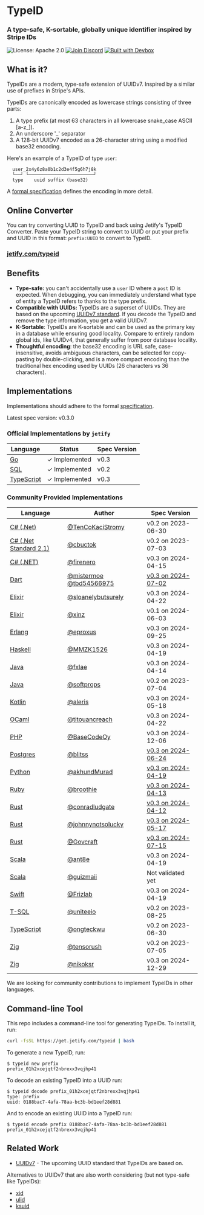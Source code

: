 # TypeID

### A type-safe, K-sortable, globally unique identifier inspired by Stripe IDs

![License: Apache 2.0](https://img.shields.io/github/license/jetify-com/typeid) [![Join Discord](https://img.shields.io/discord/903306922852245526?color=7389D8&label=discord&logo=discord&logoColor=ffffff)](https://discord.gg/jetify) [![Built with Devbox](https://www.jetify.com/img/devbox/shield_galaxy.svg)](https://www.jetify.com/devbox/)

## What is it?

TypeIDs are a modern, type-safe extension of UUIDv7. Inspired by a similar use of prefixes
in Stripe's APIs.

TypeIDs are canonically encoded as lowercase strings consisting of three parts:

1. A type prefix (at most 63 characters in all lowercase snake_case ASCII [a-z_]).
2. An underscore '\_' separator
3. A 128-bit UUIDv7 encoded as a 26-character string using a modified base32 encoding.

Here's an example of a TypeID of type `user`:

```
  user_2x4y6z8a0b1c2d3e4f5g6h7j8k
  └──┘ └────────────────────────┘
  type    uuid suffix (base32)
```

A [formal specification](./spec) defines the encoding in more detail.

## Online Converter
You can try converting UUID to TypeID and back using Jetify's TypeID Converter. Paste your TypeID string to convert to UUID or put your prefix and UUID in this format: `prefix:UUID` to convert to TypeID.

### [jetify.com/typeid](https://www.jetify.com/typeid)

## Benefits

- **Type-safe:** you can't accidentally use a `user` ID where a `post` ID is expected. When debugging, you can
  immediately understand what type of entity a TypeID refers to thanks to the type prefix.
- **Compatible with UUIDs:** TypeIDs are a superset of UUIDs. They are based on the upcoming [UUIDv7 standard](https://www.ietf.org/archive/id/draft-peabody-dispatch-new-uuid-format-04.html#name-uuid-version-7). If you decode the TypeID and remove the type information, you get a valid UUIDv7.
- **K-Sortable**: TypeIDs are K-sortable and can be used as the primary key in a database while ensuring good
  locality. Compare to entirely random global ids, like UUIDv4, that generally suffer from poor database locality.
- **Thoughtful encoding**: the base32 encoding is URL safe, case-insensitive, avoids ambiguous characters, can be
  selected for copy-pasting by double-clicking, and is a more compact encoding than the traditional hex encoding used by UUIDs (26 characters vs 36 characters).

## Implementations

Implementations should adhere to the formal [specification](./spec).

Latest spec version: v0.3.0

### Official Implementations by `jetify`

| Language                                              | Status        | Spec Version |
| ----------------------------------------------------- | ------------- | ------------ |
| [Go](https://github.com/jetify-com/typeid-go)         | ✓ Implemented | v0.3         |
| [SQL](https://github.com/jetify-com/typeid-sql)       | ✓ Implemented | v0.2         |
| [TypeScript](https://github.com/jetify-com/typeid-js) | ✓ Implemented | v0.3         |

### Community Provided Implementations

| Language                                                      | Author                                                                                    | Spec Version                                                               |
|---------------------------------------------------------------|-------------------------------------------------------------------------------------------|----------------------------------------------------------------------------|
| [C# (.Net)](https://github.com/TenCoKaciStromy/typeid-dotnet) | [@TenCoKaciStromy](https://github.com/TenCoKaciStromy)                                    | v0.2 on 2023-06-30                                                         |
| [C# (.Net Standard 2.1)](https://github.com/cbuctok/typeId)   | [@cbuctok](https://github.com/cbuctok)                                                    | v0.2 on 2023-07-03                                                         |
| [C# (.NET)](https://github.com/firenero/TypeId)               | [@firenero](https://github.com/firenero)                                                  | v0.3 on 2024-04-15                                                         |
| [Dart](https://github.com/TBD54566975/typeid-dart)            | [@mistermoe](https://github.com/mistermoe) [@tbd54566975](https://github.com/tbd54566975) | [v0.3 on 2024-07-02](https://github.com/TBD54566975/typeid-dart/actions/runs/9755701869/job/26924658060#step:6:10)                                                         |
| [Elixir](https://github.com/sloanelybutsurely/typeid-elixir)  | [@sloanelybutsurely](https://github.com/sloanelybutsurely)                                | v0.3 on 2024-04-22                                                         |
| [Elixir](https://github.com/xinz/elixir_typeid)               | [@xinz](https://github.com/xinz)                                                          | v0.1 on 2024-06-03                                                         |
| [Erlang](https://github.com/eproxus/keysmith)                 | [@eproxus](https://github.com/eproxus)                                                    | v0.3 on 2024-09-25                                                         |
| [Haskell](https://github.com/MMZK1526/mmzk-typeid)            | [@MMZK1526](https://github.com/MMZK1526)                                                  | v0.3 on 2024-04-19                                                         |
| [Java](https://github.com/fxlae/typeid-java)                  | [@fxlae](https://github.com/fxlae)                                                        | v0.3 on 2024-04-14                                                         |
| [Java](https://github.com/softprops/typeid-java)              | [@softprops](https://github.com/softprops)                                                | v0.2 on 2023-07-04                                                         |
| [Kotlin](https://github.com/aleris/typeid-kotlin)             | [@aleris](https://github.com/aleris)                                                      | v0.3 on 2024-05-18                                                         |
| [OCaml](https://github.com/titouancreach/typeid-ocaml)        | [@titouancreach](https://github.com/titouancreach)                                        | v0.3 on 2024-04-22                                                         |
| [PHP](https://github.com/basecodeoy/typeid)                | [@BaseCodeOy](https://github.com/basecodeoy)                                        | v0.3 on 2024-12-06                                                         |
| [Postgres](https://github.com/blitss/typeid-postgres)         | [@blitss](https://github.com/blitss)                                                      | [v0.3 on 2024-06-24](https://github.com/blitss/typeid-postgres/actions/runs/9637303320/job/26576304134#step:11:288)                                                                                                                                                                            |
| [Python](https://github.com/akhundMurad/typeid-python)        | [@akhundMurad](https://github.com/akhundMurad)                                            | [v0.3 on 2024-04-19](https://github.com/akhundMurad/typeid-python/releases/tag/v0.3.0)                                                       |
| [Ruby](https://github.com/broothie/typeid-ruby)               | [@broothie](https://github.com/broothie)                                                  | [v0.3 on 2024-04-13](https://github.com/broothie/typeid-ruby/pull/17)      |
| [Rust](https://github.com/conradludgate/type-safe-id)         | [@conradludgate](https://github.com/conradludgate)                                        | [v0.3 on 2024-04-12](https://github.com/conradludgate/type-safe-id/pull/1) |
| [Rust](https://github.com/johnnynotsolucky/strong_id)         | [@johnnynotsolucky](https://github.com/johnnynotsolucky)                                  | [v0.3 on 2024-05-17](https://github.com/johnnynotsolucky/strong_id/commit/10aa50487bbdd851c58a2ed73071a50452441370) |
| [Rust](https://github.com/Govcraft/mti)                       | [@Govcraft](https://github.com/Govcraft)                                                  | [v0.3 on 2024-07-15](https://github.com/Govcraft/mti/actions/runs/9945923733) |
| [Scala](https://github.com/ant8e/uuid4cats-effect)            | [@ant8e](https://github.com/ant8e)                                                        | v0.3 on 2024-04-19                                                         |
| [Scala](https://github.com/guizmaii-opensource/zio-uuid)      | [@guizmaii](https://github.com/guizmaii)                                                  | Not validated yet                                                          |
| [Swift](https://github.com/Frizlab/swift-typeid)              | [@Frizlab](https://github.com/Frizlab)                                                    | v0.3 on 2024-04-19                                                         |
| [T-SQL](https://github.com/uniteeio/typeid_tsql)              | [@uniteeio](https://github.com/uniteeio)                                                  | v0.2 on 2023-08-25                                                         |
| [TypeScript](https://github.com/ongteckwu/typeid-ts)          | [@ongteckwu](https://github.com/ongteckwu)                                                | v0.2 on 2023-06-30                                                         |
| [Zig](https://github.com/tensorush/zig-typeid)                | [@tensorush](https://github.com/tensorush)                                                | v0.2 on 2023-07-05                                                         |
| [Zig](https://github.com/nikoksr/typeid-zig)                | [@nikoksr](https://github.com/nikoksr)                                                | v0.3 on 2024-12-29                                                         |

We are looking for community contributions to implement TypeIDs in other languages.

## Command-line Tool

This repo includes a command-line tool for generating TypeIDs. To install it, run:

```bash
curl -fsSL https://get.jetify.com/typeid | bash
```

To generate a new TypeID, run:

```console
$ typeid new prefix
prefix_01h2xcejqtf2nbrexx3vqjhp41
```

To decode an existing TypeID into a UUID run:

```console
$ typeid decode prefix_01h2xcejqtf2nbrexx3vqjhp41
type: prefix
uuid: 0188bac7-4afa-78aa-bc3b-bd1eef28d881
```

And to encode an existing UUID into a TypeID run:

```console
$ typeid encode prefix 0188bac7-4afa-78aa-bc3b-bd1eef28d881
prefix_01h2xcejqtf2nbrexx3vqjhp41
```

## Related Work

- [UUIDv7](https://www.ietf.org/archive/id/draft-peabody-dispatch-new-uuid-format-04.html#name-uuid-version-7) - The upcoming UUID standard that TypeIDs are based on.

Alternatives to UUIDv7 that are also worth considering (but not type-safe like TypeIDs):

- [xid](https://github.com/rs/xid)
- [ulid](https://github.com/ulid)
- [ksuid](https://github.com/segmentio/ksuid)
